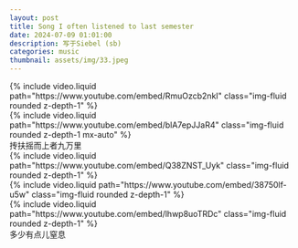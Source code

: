```yaml
---
layout: post
title: Song I often listened to last semester
date: 2024-07-09 01:01:00
description: 写于Siebel (sb)
categories: music
thumbnail: assets/img/33.jpeg
---
```


<div class="row mt-3">
    <div class="col-sm mt-3 mt-md-0 text-center">
        {% include video.liquid path="https://www.youtube.com/embed/RmuOzcb2nkI" class="img-fluid rounded z-depth-1" %}
    </div>
</div>


<div class="row mt-3">
    <div class="col-sm mt-3 mt-md-0 text-center">
        {% include video.liquid path="https://www.youtube.com/embed/blA7epJJaR4" class="img-fluid rounded z-depth-1 mx-auto" %}
    </div>
</div>


<div class="caption">
    抟扶摇而上者九万里

</div>



<div class="row mt-3">
    <div class="col-sm mt-3 mt-md-0">
        {% include video.liquid path="https://www.youtube.com/embed/Q38ZNST_Uyk" class="img-fluid rounded z-depth-1" %}
    </div>
    <div class="col-sm mt-3 mt-md-0">
        {% include video.liquid path="https://www.youtube.com/embed/38750lf-u5w" class="img-fluid rounded z-depth-1" %}
    </div>
    <div class="col-sm mt-3 mt-md-0">
        {% include video.liquid path="https://www.youtube.com/embed/lhwp8uoTRDc" class="img-fluid rounded z-depth-1" %}
    </div>
</div>

<div class="caption">
    多少有点儿窒息
</div>

